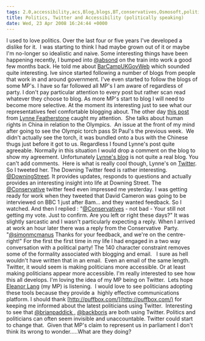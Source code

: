 ```yaml
---
tags: 2.0,accessibility,acs,Blog,blogs,BT,conservatives,Osmosoft,politics,SimonMcManus,twitter
title: Politics, Twitter and Accessibility (politically speaking)
date: Wed, 23 Apr 2008 16:24:44 +0000
---
```

I used to love politics. Over the last four or five years I've developed a dislike for it.  I was starting to think I had maybe grown out of it or maybe I'm no-longer so idealistic and naive. Some interesting things have been happening recently, I bumped into [@absond](http://twitter.com/abscond) on the train into work a good few months back. He told me about [BarCampUKGovWeb](http://www.barcamp.org/BarcampUKGovweb) which sounded quite interesting. Ive since started following a number of blogs from people that work in and around government. I've even started to follow the blogs of some MP's. I have so far followed all MP's I am aware of regardless of party. I don't pay particular attention to every post but rather scan read whatever they choose to blog. As more MP's start to blog I will need to become more selective. At the moment its interesting just to see what our representatives feel comfortable blogging about. The other day [this post](http://www.lynnefeatherstone.org/column190-beijing-olympics.htm) from [Lynne Featherstone](http://www.lynnefeatherstone.org) caught my attention.  She talks about human rights in China in relation to the Olympics.  An issue at the front of my mind after going to see the Olympic torch pass St Paul's the previous week.  We didn't actually see the torch, it was bundled onto a bus with the Chinese thugs just before it got to us. Regardless I found Lynne's post quite agreeable. Normally in this situation I would drop a comment on the blog to show my agreement. Unfortunately [Lynne's blog](http://www.lynnefeatherstone.org/) is not quite a real blog. You can't add comments.  Here is what is really cool though, Lynne's on [Twitter](http://twitter.com). So I tweeted her. The Downing Twitter feed is rather interesting. [@DowningStreet](http://twitter.com/downingstreet). It provides updates, responds to questions and actually provides an interesting insight into life at Downing Street. The [@Conservative](http://twitter.com/Conservatives) twitter feed even impressed me yesterday. I was getting ready for work when they tweeted that David Cameron was going to be interviewed on BBC 1 just after 8am... and they wanted feedback. So I watched. And then I replied : "[@Conservatives](http://twitter.com/Conservatives) \- not bad - Your still not getting my vote. Just to confirm. Are you left or right these days?" It was slightly sarcastic and I wasn't particularly expecting a reply. When I arrived at work an hour later there was a reply from the Conservative  Party. "[@simonmcmanus](http://twitter.com/simonmcmanus) Thanks for your feedback, and we're on the centre-right!" For the first the first time in my life I had engaged in a two way conversation with a political party! The 140 character constraint removes some of the formality associated with blogging and email.   I sure as hell wouldn't have written that in an email.  Even an email of the same length. Twitter, it would seem is making politicians more accessible. Or at least making politicians appear more accessible. I'm really interested to see how this all develops. I'm loving the idea of my MP being on Twitter.  Lets hope [Eleanor Lang](http://www.eppingforestconservatives.com/index.php?option=com_content&task=view&id=12&Itemid=1) (my MP) is listening.  I would love to see politicians adopting these tools because they provide a  highly effective communications platform. I should thank [http://puffbox.com/](http://puffbox.com/) for keeping me informed about the latest politicians using Twitter.  Interesting to see that [@brianpaddick ,](http://twitter.com/brianpaddick) [@backboris](http://twitter.com/backboris) are both using Twitter. Politics and politicians can often seem invisible and unaccountable. Twitter could start to change that.  Given that MP's claim to represent us in parliament I don't think its wrong to wonder.....What are they doing?
